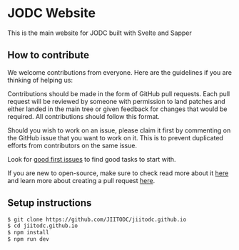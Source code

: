 # JODC Website
This is the main website for JODC built with Svelte and Sapper

## How to contribute

We welcome contributions from everyone. Here are the guidelines if you are
thinking of helping us:

Contributions should be made in the form of GitHub pull requests.
Each pull request will be reviewed by someone with permission to land patches and either landed in the main tree or
given feedback for changes that would be required. All contributions should
follow this format.

Should you wish to work on an issue, please claim it first by commenting on
the GitHub issue that you want to work on it. This is to prevent duplicated
efforts from contributors on the same issue.

Look for [good first issues](https://github.com/JIITODC/jiitodc.github.io/labels/good%20first%20issue) to find
good tasks to start with. 

If you are new to open-source, make sure to check read more about it [here](https://www.digitalocean.com/community/tutorial_series/an-introduction-to-open-source) and learn more about creating a pull request [here](https://www.digitalocean.com/community/tutorials/how-to-create-a-pull-request-on-github).

## Setup instructions

```sh
$ git clone https://github.com/JIITODC/jiitodc.github.io
$ cd jiitodc.github.io
$ npm install
$ npm run dev
```
